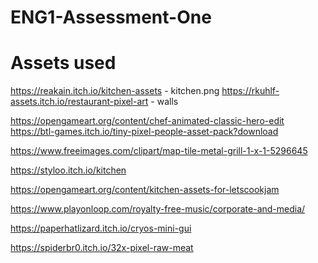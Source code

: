 # ENG1-Assessment-One

# Assets used

https://reakain.itch.io/kitchen-assets - kitchen.png
https://rkuhlf-assets.itch.io/restaurant-pixel-art - walls

https://opengameart.org/content/chef-animated-classic-hero-edit
https://btl-games.itch.io/tiny-pixel-people-asset-pack?download

https://www.freeimages.com/clipart/map-tile-metal-grill-1-x-1-5296645

https://styloo.itch.io/kitchen

https://opengameart.org/content/kitchen-assets-for-letscookjam

https://www.playonloop.com/royalty-free-music/corporate-and-media/

https://paperhatlizard.itch.io/cryos-mini-gui

https://spiderbr0.itch.io/32x-pixel-raw-meat